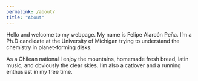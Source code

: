 ```yaml
---
permalink: /about/
title: "About"
---
```



Hello and welcome to my webpage. My name is Felipe Alarcón Peña. I’m a Ph.D candidate at the University of Michigan trying to understand the chemistry in planet-forming disks.

As a Chilean national I enjoy the mountains, homemade fresh bread, latin music, and obviously the clear skies. I’m also a catlover and a running enthusiast in my free time.

